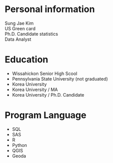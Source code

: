 # Personal information

Sung Jae Kim  
US Green card  
Ph.D. Candidate statistics  
Data Analyst

# Education
- Wissahickon Senior High Scool
- Pennsylvania State University (not graduated)  
- Korea University
- Korea University / MA  
- Korea University / Ph.D. Candidate

# Program Language
- SQL
- SAS
- R
- Python
- QGIS
- Geoda
